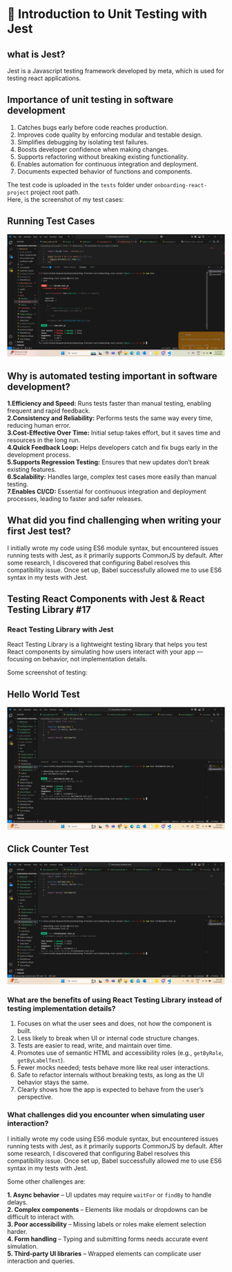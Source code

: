 # 📌 Introduction to Unit Testing with Jest

## what is Jest?
Jest is a Javascript testing framework developed by meta, which is used for testing react applications.

## Importance of unit testing in software development
1. Catches bugs early before code reaches production.
2. Improves code quality by enforcing modular and testable design.
3. Simplifies debugging by isolating test failures.
4. Boosts developer confidence when making changes.
5. Supports refactoring without breaking existing functionality.
6. Enables automation for continuous integration and deployment.
7. Documents expected behavior of functions and components.

The test code is uploaded in the `tests` folder under `onboarding-react-project` project root path.<br>
Here, is the screenshot of my test cases:
## Running Test Cases
![Running Test Cases](https://github.com/ashokneupane/ashokneupane-intern-repo/blob/main/milestones/images/react_fundamentals/running_test_cases.png)<br>

## Why is automated testing important in software development?
**1.Efficiency and Speed:** Runs tests faster than manual testing, enabling frequent and rapid feedback.<br>
**2.Consistency and Reliability:** Performs tests the same way every time, reducing human error.<br>
**3.Cost-Effective Over Time:** Initial setup takes effort, but it saves time and resources in the long run.<br>
**4.Quick Feedback Loop:** Helps developers catch and fix bugs early in the development process.<br>
**5.Supports Regression Testing:** Ensures that new updates don’t break existing features.<br>
**6.Scalability:** Handles large, complex test cases more easily than manual testing.<br>
**7.Enables CI/CD:** Essential for continuous integration and deployment processes, leading to faster and safer releases.<br>

## What did you find challenging when writing your first Jest test?
I initially wrote my code using ES6 module syntax, but encountered issues running tests with Jest, as it primarily supports CommonJS by default. After some research, I discovered that configuring Babel resolves this compatibility issue. Once set up, Babel successfully allowed me to use ES6 syntax in my tests with Jest.

## Testing React Components with Jest & React Testing Library #17
### React Testing Library with Jest
React Testing Library is a lightweight testing library that helps you test React components by simulating how users interact with your app — focusing on behavior, not implementation details.

Some screenshot of testing:
## Hello World Test
![Hello World Test](https://github.com/ashokneupane/ashokneupane-intern-repo/blob/main/milestones/images/jest_test/hello_world_test.png)<br>

## Click Counter Test
![Click Counter Test](https://github.com/ashokneupane/ashokneupane-intern-repo/blob/main/milestones/images/jest_test/click_counter_test.png)<br>


### What are the benefits of using React Testing Library instead of testing implementation details?
1. Focuses on what the user sees and does, not how the component is built.
2. Less likely to break when UI or internal code structure changes.
3. Tests are easier to read, write, and maintain over time.
4. Promotes use of semantic HTML and accessibility roles (e.g., `getByRole`, `getByLabelText`).
5. Fewer mocks needed; tests behave more like real user interactions.
6. Safe to refactor internals without breaking tests, as long as the UI behavior stays the same.
7. Clearly shows how the app is expected to behave from the user’s perspective.


### What challenges did you encounter when simulating user interaction?
I initially wrote my code using ES6 module syntax, but encountered issues running tests with Jest, as it primarily supports CommonJS by default. After some research, I discovered that configuring Babel resolves this compatibility issue. Once set up, Babel successfully allowed me to use ES6 syntax in my tests with Jest.<br>

Some other challenges are:<br>

**1. Async behavior** – UI updates may require `waitFor` or `findBy` to handle delays.<br>
**2. Complex components** – Elements like modals or dropdowns can be difficult to interact with.<br>
**3. Poor accessibility** – Missing labels or roles make element selection harder.<br>
**4. Form handling** – Typing and submitting forms needs accurate event simulation.<br>
**5. Third-party UI libraries** – Wrapped elements can complicate user interaction and queries.